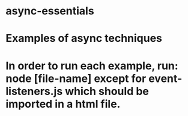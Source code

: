 # async-essentials

# Examples of async techniques

# In order to run each example, run: node [file-name] except for event-listeners.js which should be imported in a html file.
